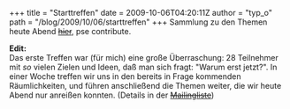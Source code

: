 +++
title = "Starttreffen"
date = 2009-10-06T04:20:11Z
author = "typ_o"
path = "/blog/2009/10/06/starttreffen"
+++
Sammlung zu den Themen heute Abend
[~~hier~~](#), pse contribute.

**Edit:**  
Das erste Treffen war (für mich) eine große Überraschung: 28 Teilnehmer
mit *so* vielen Zielen und Ideen, daß man sich fragt: "Warum erst
jetzt?". In einer Woche treffen wir uns in den bereits in Frage
kommenden Räumlichkeiten, und führen anschließend die Themen weiter, die
wir heute Abend nur anreißen konnten. (Details in der
[~~Mailingliste~~](#))
